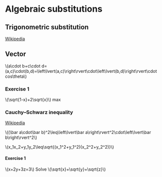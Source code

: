 # Algebraic substitutions

## Trigonometric substitution

[Wikipedia](http://web.archive.org/web/20210222103741/https://en.m.wikipedia.org/wiki/Trigonometric_substitution)

## Vector

\\(a\cdot b+c\cdot d=(a,c)\cdot(b,d)=\left\lvert(a,c)\right\rvert\cdot\left\lvert(b,d)\right\rvert\cdot cos\theta\\)

### Exercise 1

\\(\sqrt{1-x}+2\sqrt{x}\\) max

### Cauchy–Schwarz inequality

[Wikipedia](http://web.archive.org/web/20210222104454/https://en.m.wikipedia.org/wiki/Cauchy%E2%80%93Schwarz_inequality)

\\((\bar a\cdot\bar b)^2\leq\left\lvert\bar a\right\rvert^2\cdot\left\lvert\bar b\right\rvert^2\\)

\\(x_1x_2+y_1y_2\leq\sqrt{(x_1^2+y_1^2)(x_2^2+y_2^2)}\\)

#### Exercise 1

\\(x+2y+3z=3\\) Solve \\(\sqrt{x}+\sqrt{y}+\sqrt{z}\\)
